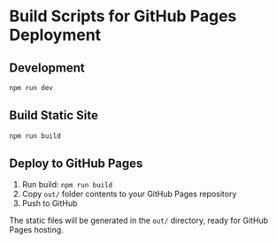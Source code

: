 # Build Scripts for GitHub Pages Deployment

## Development
```bash
npm run dev
```

## Build Static Site
```bash
npm run build
```

## Deploy to GitHub Pages
1. Run build: `npm run build`
2. Copy `out/` folder contents to your GitHub Pages repository
3. Push to GitHub

The static files will be generated in the `out/` directory, ready for GitHub Pages hosting.